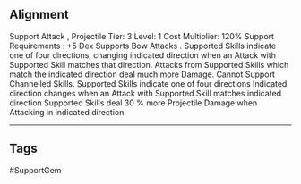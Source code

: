 ## Alignment
Support
Attack , Projectile
Tier: 3
Level: 1
Cost Multiplier: 120%
Support Requirements : +5 Dex
Supports Bow Attacks . Supported Skills indicate one of four directions, changing indicated direction when an Attack with Supported Skill matches that direction. Attacks from Supported Skills which match the indicated direction deal much more Damage. Cannot Support Channelled Skills.
Supported Skills indicate one of four directions Indicated direction changes when an Attack with Supported Skill matches indicated direction
Supported Skills deal 30 % more Projectile Damage when Attacking in indicated direction

---
## Tags
#SupportGem
